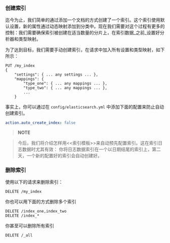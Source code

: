### 创建索引

迄今为止，我们简单的通过添加一个文档的方式创建了一个索引。这个索引使用默认设置，新的属性通过动态映射添加到分类中。现在我们需要对这个过程有更多的控制：我们需要确保索引被创建在适当数量的分片上，在索引数据_之前_设置好分析器和类型映射。

为了达到目标，我们需要手动创建索引，在请求中加入所有设置和类型映射，如下所示：

```
PUT /my_index
{
    "settings": { ... any settings ... },
    "mappings": {
        "type_one": { ... any mappings ... },
        "type_two": { ... any mappings ... },
        ...
    }
```

事实上，你可以通过在 `config/elasticsearch.yml` 中添加下面的配置来防止自动创建索引。

```yml
action.auto_create_index: false
```

> **NOTE**

> 今后，我们将介绍怎样用<<索引模板>>来自动预先配置索引。这在索引日志数据时尤其有效：
> 你将日志数据索引在一个以日期结尾的索引上，第二天，一个新的配置好的索引会自动创建好。

### 删除索引

使用以下的请求来删除索引：

```
DELETE /my_index
```

你也可以用下面的方式删除多个索引

```
DELETE /index_one,index_two
DELETE /index_*
```

你甚至可以删除所有索引

```
DELETE /_all
```

